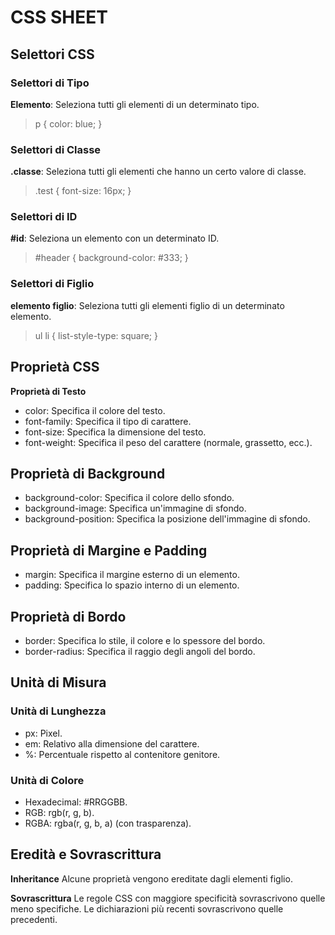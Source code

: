 <!-- @format -->

# CSS SHEET

## Selettori CSS

<!-- arricchire con vari selettori, anche concatenati, linguaggio sas,  -->

### Selettori di Tipo

**Elemento**: Seleziona tutti gli elementi di un determinato tipo.

> p { color: blue; }

### Selettori di Classe

**.classe**: Seleziona tutti gli elementi che hanno un certo valore di classe.

> .test { font-size: 16px; }

### Selettori di ID

**#id**: Seleziona un elemento con un determinato ID.

> #header { background-color: #333; }

### Selettori di Figlio

**elemento figlio**: Seleziona tutti gli elementi figlio di un determinato elemento.

> ul li { list-style-type: square; }

## Proprietà CSS

**Proprietà di Testo**

- color: Specifica il colore del testo.
- font-family: Specifica il tipo di carattere.
- font-size: Specifica la dimensione del testo.
- font-weight: Specifica il peso del carattere (normale, grassetto, ecc.).

## Proprietà di Background

- background-color: Specifica il colore dello sfondo.
- background-image: Specifica un'immagine di sfondo.
- background-position: Specifica la posizione dell'immagine di sfondo.

## Proprietà di Margine e Padding

- margin: Specifica il margine esterno di un elemento.
- padding: Specifica lo spazio interno di un elemento.

## Proprietà di Bordo

- border: Specifica lo stile, il colore e lo spessore del bordo.
- border-radius: Specifica il raggio degli angoli del bordo.

## Unità di Misura

### Unità di Lunghezza

- px: Pixel.
- em: Relativo alla dimensione del carattere.
- %: Percentuale rispetto al contenitore genitore.

### Unità di Colore

- Hexadecimal: #RRGGBB.
- RGB: rgb(r, g, b).
- RGBA: rgba(r, g, b, a) (con trasparenza).

## Eredità e Sovrascrittura

**Inheritance**
Alcune proprietà vengono ereditate dagli elementi figlio.

**Sovrascrittura**
Le regole CSS con maggiore specificità sovrascrivono quelle meno specifiche.
Le dichiarazioni più recenti sovrascrivono quelle precedenti.
